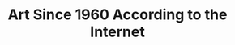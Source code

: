 ---
ee_id: '42'
site: '1'
type: '2'
url: 2008-010-art-since-1960-according-to-the-internet
title: Art Since 1960 According to the Internet
year: '2008'
display_year: '2008'
medium: Lecture
dims:
pitch: "​Performance featuring surfing Youtube for artist last names, and clocking
  on the most random results."
ps:
live_url: http://web.archive.org/web/20080406010337/http://www.hanne-mugaas.com/my_work/1_art_since_1960_according_to/
related:
youtube:
related_code:
imgs: 2008_010_Art_Since_1960_Performance_View_Database_IH.jpg
subheading:
download:
add_credit: Hanne Mugaas
commission:
layout: things-i-made
---